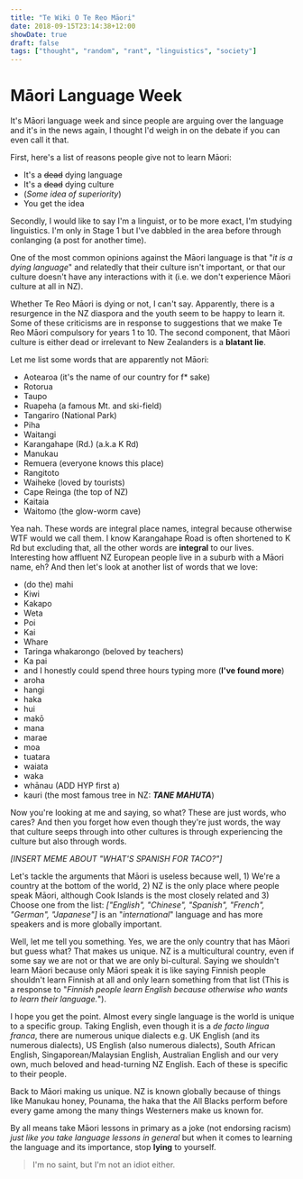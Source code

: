 ```yaml
---
title: "Te Wiki O Te Reo Māori"
date: 2018-09-15T23:14:38+12:00
showDate: true
draft: false
tags: ["thought", "random", "rant", "linguistics", "society"]
---
```


# Māori Language Week

It's Māori language week and since people are arguing over the language and it's in the news again, I thought I'd weigh in on the debate if you can even call it that.

First, here's a list of reasons people give not to learn Māori:

- It's a ~~dead~~ dying language
- It's a ~~dead~~ dying culture
- (_Some idea of superiority_)
- You get the idea

Secondly, I would like to say I'm a linguist, or to be more exact, I'm studying linguistics. I'm only in Stage 1 but I've dabbled in the area before through conlanging (a post for another time).

One of the most common opinions against the Māori language is that "_it is a dying language_" and relatedly that their culture isn't important, or that our culture doesn't have any interactions with it (i.e. we don't experience Māori culture at all in NZ).

Whether Te Reo Māori is dying or not, I can't say. Apparently, there is a resurgence in the NZ diaspora and the youth seem to be happy to learn it. Some of these criticisms are in response to suggestions that we make Te Reo Māori compulsory for years 1 to 10. The second component, that Māori culture is either dead or irrelevant to New Zealanders is a __blatant lie__.

Let me list some words that are apparently not Māori:

- Aotearoa (it's the name of our country for f* sake)
- Rotorua
- Taupo
- Ruapeha (a famous Mt. and ski-field)
- Tangariro (National Park)
- Piha
- Waitangi
- Karangahape (Rd.) (a.k.a K Rd)
- Manukau
- Remuera (everyone knows this place)
- Rangitoto
- Waiheke (loved by tourists)
- Cape Reinga (the top of NZ)
- Kaitaia
- Waitomo (the glow-worm cave)

Yea nah. These words are integral place names, integral because otherwise WTF would we call them. I know Karangahape Road is often shortened to K Rd but excluding that, all the other words are __integral__ to our lives. Interesting how affluent NZ European people live in a suburb with a Māori name, eh? And then let's look at another list of words that we love:

- (do the) mahi
- Kiwi
- Kakapo
- Weta
- Poi
- Kai
- Whare
- Taringa whakarongo (beloved by teachers)
- Ka pai
- and I honestly could spend three hours typing more (__I've found more__)
- aroha
- hangi
- haka
- hui
- makō
- mana
- marae
- moa
- tuatara
- waiata
- waka
- whānau (ADD HYP first a)
- kauri (the most famous tree in NZ: ___TANE MAHUTA___)

Now you're looking at me and saying, so what? These are just words, who cares? And then you forget how even though they're just words, the way that culture seeps through into other cultures is through experiencing the culture but also through words.

_[INSERT MEME ABOUT "WHAT'S SPANISH FOR TACO?"]_

Let's tackle the arguments that Māori is useless because well, 1) We're a country at the bottom of the world, 2) NZ is the only place where people speak Māori, although Cook Islands is the most closely related and 3) Choose one from the list: _["English", "Chinese", "Spanish", "French", "German", "Japanese"]_ is an "_international_" language and has more speakers and is more globally important.

Well, let me tell you something. Yes, we are the only country that has Māori but guess what? That makes us unique. NZ is a multicultural country, even if some say we are not or that we are only bi-cultural. Saying we shouldn't learn Māori because only Māori speak it is like saying Finnish people shouldn't learn Finnish at all and only learn something from that list (This is a response to "_Finnish people learn English because otherwise who wants to learn their language._").

I hope you get the point. Almost every single language is the world is unique to a specific group. Taking English, even though it is a _de facto lingua franca_, there are numerous unique dialects e.g. UK English (and its numerous dialects), US English (also numerous dialects), South African English, Singaporean/Malaysian English, Australian English and our very own, much beloved and head-turning NZ English. Each of these is specific to their people.

Back to Māori making us unique. NZ is known globally because of things like Manukau honey, Pounama, the haka that the All Blacks perform before every game among the many things Westerners make us known for.

By all means take Māori lessons in primary as a joke (not endorsing racism) _just like you take language lessons in general_ but when it comes to learning the language and its importance, stop __lying__ to yourself.

> I'm no saint, but I'm not an idiot either.
